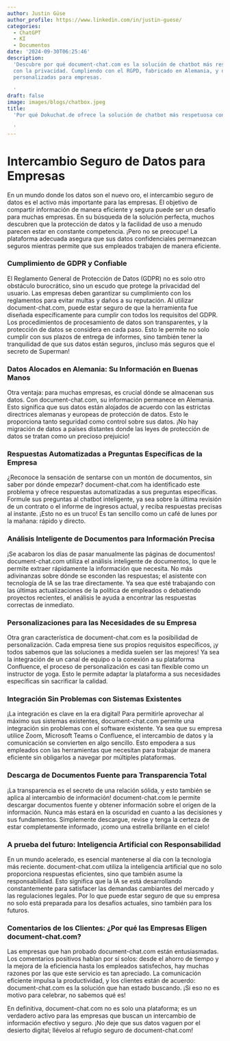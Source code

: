 ```yaml
---
author: Justin Güse
author_profile: https://www.linkedin.com/in/justin-guese/
categories:
  - ChatGPT
  - KI
  - Documentos
date: '2024-09-30T06:25:46'
description:
  'Descubre por qué document-chat.com es la solución de chatbot más respetuosa
  con la privacidad. Cumpliendo con el RGPD, fabricado en Alemania, y ofreciendo soluciones
  personalizadas para empresas.

  '
draft: false
image: images/blogs/chatbox.jpeg
title:
  'Por qué Dokuchat.de ofrece la solución de chatbot más respetuosa con la privacidad

  '
---
```


# Intercambio Seguro de Datos para Empresas

En un mundo donde los datos son el nuevo oro, el intercambio seguro de datos es el activo más importante para las empresas. El objetivo de compartir información de manera eficiente y segura puede ser un desafío para muchas empresas. En su búsqueda de la solución perfecta, muchos descubren que la protección de datos y la facilidad de uso a menudo parecen estar en constante competencia. ¡Pero no se preocupe! La plataforma adecuada asegura que sus datos confidenciales permanezcan seguros mientras permite que sus empleados trabajen de manera eficiente.

### Cumplimiento de GDPR y Confiable

El Reglamento General de Protección de Datos (GDPR) no es solo otro obstáculo burocrático, sino un escudo que protege la privacidad del usuario. Las empresas deben garantizar su cumplimiento con los reglamentos para evitar multas y daños a su reputación. Al utilizar document-chat.com, puede estar seguro de que la herramienta fue diseñada específicamente para cumplir con todos los requisitos del GDPR. Los procedimientos de procesamiento de datos son transparentes, y la protección de datos se considera en cada paso. Esto le permite no solo cumplir con sus plazos de entrega de informes, sino también tener la tranquilidad de que sus datos están seguros, ¡incluso más seguros que el secreto de Superman!

### Datos Alocados en Alemania: Su Información en Buenas Manos

Otra ventaja: para muchas empresas, es crucial dónde se almacenan sus datos. Con document-chat.com, su información permanece en Alemania. Esto significa que sus datos están alojados de acuerdo con las estrictas directrices alemanas y europeas de protección de datos. Esto le proporciona tanto seguridad como control sobre sus datos. ¡No hay migración de datos a países distantes donde las leyes de protección de datos se tratan como un precioso prejuicio!

### Respuestas Automatizadas a Preguntas Específicas de la Empresa

¿Reconoce la sensación de sentarse con un montón de documentos, sin saber por dónde empezar? document-chat.com ha identificado este problema y ofrece respuestas automatizadas a sus preguntas específicas. Formule sus preguntas al chatbot inteligente, ya sea sobre la última revisión de un contrato o el informe de ingresos actual, y reciba respuestas precisas al instante. ¡Esto no es un truco! Es tan sencillo como un café de lunes por la mañana: rápido y directo.

### Análisis Inteligente de Documentos para Información Precisa

¡Se acabaron los días de pasar manualmente las páginas de documentos! document-chat.com utiliza el análisis inteligente de documentos, lo que le permite extraer rápidamente la información que necesita. No más adivinanzas sobre dónde se esconden las respuestas; el asistente con tecnología de IA se las trae directamente. Ya sea que esté trabajando con las últimas actualizaciones de la política de empleados o debatiendo proyectos recientes, el análisis le ayuda a encontrar las respuestas correctas de inmediato.

### Personalizaciones para las Necesidades de su Empresa

Otra gran característica de document-chat.com es la posibilidad de personalización. Cada empresa tiene sus propios requisitos específicos, ¡y todos sabemos que las soluciones a medida suelen ser las mejores! Ya sea la integración de un canal de equipo o la conexión a su plataforma Confluence, el proceso de personalización es casi tan flexible como un instructor de yoga. Esto le permite adaptar la plataforma a sus necesidades específicas sin sacrificar la calidad.

### Integración Sin Problemas con Sistemas Existentes

¡La integración es clave en la era digital! Para permitirle aprovechar al máximo sus sistemas existentes, document-chat.com permite una integración sin problemas con el software existente. Ya sea que su empresa utilice Zoom, Microsoft Teams o Confluence, el intercambio de datos y la comunicación se convierten en algo sencillo. Esto empodera a sus empleados con las herramientas que necesitan para trabajar de manera eficiente sin obligarlos a navegar por múltiples plataformas.

### Descarga de Documentos Fuente para Transparencia Total

¡La transparencia es el secreto de una relación sólida, y esto también se aplica al intercambio de información! document-chat.com le permite descargar documentos fuente y obtener información sobre el origen de la información. Nunca más estará en la oscuridad en cuanto a las decisiones y sus fundamentos. Simplemente descargue, revise y tenga la certeza de estar completamente informado, ¡como una estrella brillante en el cielo!

### A prueba del futuro: Inteligencia Artificial con Responsabilidad

En un mundo acelerado, es esencial mantenerse al día con la tecnología más reciente. document-chat.com utiliza la inteligencia artificial que no solo proporciona respuestas eficientes, sino que también asume la responsabilidad. Esto significa que la IA se está desarrollando constantemente para satisfacer las demandas cambiantes del mercado y las regulaciones legales. Por lo que puede estar seguro de que su empresa no solo está preparada para los desafíos actuales, sino también para los futuros.

### Comentarios de los Clientes: ¿Por qué las Empresas Eligen document-chat.com?

Las empresas que han probado document-chat.com están entusiasmadas. Los comentarios positivos hablan por sí solos: desde el ahorro de tiempo y la mejora de la eficiencia hasta los empleados satisfechos, hay muchas razones por las que este servicio es tan apreciado. La comunicación eficiente impulsa la productividad, y los clientes están de acuerdo: document-chat.com es la solución que han estado buscando. ¡Si eso no es motivo para celebrar, no sabemos qué es!

En definitiva, document-chat.com no es solo una plataforma; es un verdadero activo para las empresas que buscan un intercambio de información efectivo y seguro. ¡No deje que sus datos vaguen por el desierto digital; llévelos al refugio seguro de document-chat.com!
